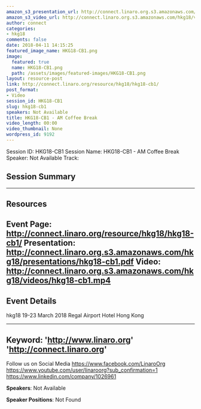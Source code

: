 ```yaml
---
amazon_s3_presentation_url: http://connect.linaro.org.s3.amazonaws.com/hkg18/presentations/hkg18-cb1.pdf
amazon_s3_video_url: http://connect.linaro.org.s3.amazonaws.com/hkg18/videos/hkg18-cb1.mp4
author: connect
categories:
- hkg18
comments: false
date: 2018-04-11 14:15:25
featured_image_name: HKG18-CB1.png
image:
  featured: true
  name: HKG18-CB1.png
  path: /assets/images/featured-images/HKG18-CB1.png
layout: resource-post
link: http://connect.linaro.org/resource/hkg18/hkg18-cb1/
post_format:
- Video
session_id: HKG18-CB1
slug: hkg18-cb1
speakers: Not Available
title: HKG18-CB1 - AM Coffee Break
video_length: 00:00
video_thumbnail: None
wordpress_id: 9192
---
```


Session ID: HKG18-CB1
Session Name: HKG18-CB1 - AM Coffee Break
Speaker: Not Available
Track: 


## Session Summary

---------------------------------------------------
## Resources
Event Page: http://connect.linaro.org/resource/hkg18/hkg18-cb1/
Presentation: http://connect.linaro.org.s3.amazonaws.com/hkg18/presentations/hkg18-cb1.pdf
Video: http://connect.linaro.org.s3.amazonaws.com/hkg18/videos/hkg18-cb1.mp4
 ---------------------------------------------------
## Event Details
hkg18
19-23 March 2018 
Regal Airport Hotel Hong Kong

---------------------------------------------------
Keyword: 
'http://www.linaro.org'
'http://connect.linaro.org'
---------------------------------------------------
Follow us on Social Media
https://www.facebook.com/LinaroOrg
https://www.youtube.com/user/linaroorg?sub_confirmation=1
https://www.linkedin.com/company/1026961

**Speakers**: Not Available

**Speaker Positions**: Not Found